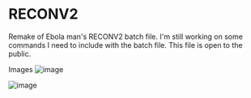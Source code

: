 # RECONV2
Remake of Ebola man's RECONV2 batch file. I'm still working on some commands I need to include with the batch file. This file is open to the public.

Images
![image](https://github.com/user-attachments/assets/2db97479-80f8-444e-ab1d-4b0040b37290)


![image](https://github.com/user-attachments/assets/50093063-db37-4e80-8035-024476deca7c)


